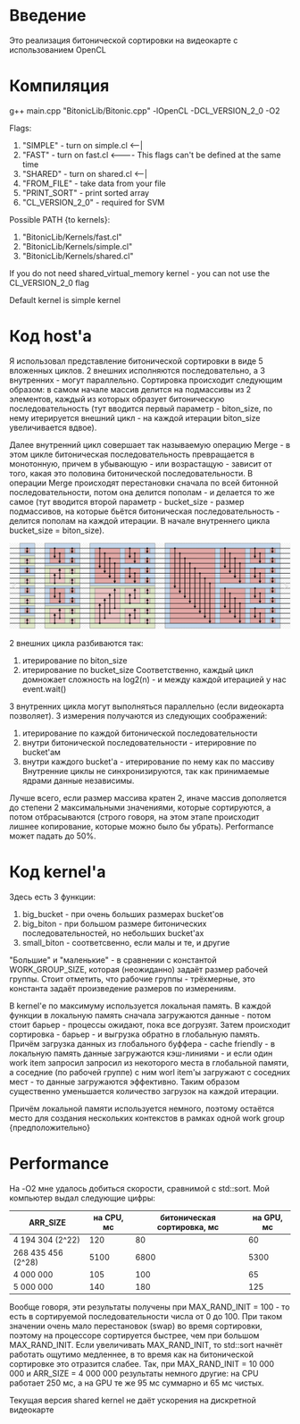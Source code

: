 
# Введение

Это реализация битонической сортировки на видеокарте с использованием OpenCL

# Компиляция

g++ main.cpp "BitonicLib/Bitonic.cpp" -lOpenCL -DCL_VERSION_2_0 -O2 

Flags:

1) "SIMPLE" - turn on simple.cl    		  <--|
2) "FAST"   - turn on fast.cl       	  <---- This flags can't be defined at the same time
3) "SHARED" - turn on shared.cl     	  <--|
4) "FROM_FILE" - take data from your file
5) "PRINT_SORT" - print sorted array
6) "CL_VERSION_2_0" - required for SVM

Possible PATH {to kernels}:

1) "BitonicLib/Kernels/fast.cl"
2) "BitonicLib/Kernels/simple.cl"
3) "BitonicLib/Kernels/shared.cl"

If you do not need shared_virtual_memory kernel - you can not use the CL_VERSION_2_0 flag

Default kernel is simple kernel

# Код host'а

Я использовал представление битонической сортировки в виде 5 вложенных циклов. 2 внешних исполняются последовательно, а 3 внутренних - могут параллельно.
Сортировка происходит следующим образом: в самом начале массив делится на подмассивы из 2 элементов, каждый из которых образует битоническую последовательность (тут вводится первый параметр - biton_size, по нему итерируется внешний цикл - на каждой итерации biton_size увеличивается вдвое). 

Далее внутренний цикл совершает так называемую операцию Merge - в этом цикле битоническая последовательность превращается в монотонную, причем в убывающую - или возрастащую - зависит от того, какая это половина битонической последовательности. В операции Merge происходят перестановки сначала по всей битонной последовательности, потом она делится пополам - и делается то же самое (тут вводится второй параметр - bucket_size - размер подмассивов, на которые бьётся битоническая последовательность - делится пополам на каждой итерации. В начале внутреннего цикла bucket_size = biton_size).

![Тут должна была быть картинка из википедии. Честно](Images/FromWiki.jpg)

2 внешних цикла разбиваются так:
1) итерирование по biton_size
2) итерирование по bucket_size
Соответственно, каждый цикл домножает сложность на log2(n) - и между каждой итерацией у нас event.wait()

3 внутренних цикла могут выполняться параллельно (если видеокарта позволяет).
3 измерения получаются из следующих соображений:
1) итерирование по каждой битонической последовательности
2) внутри битонической последовательности - итерировние по bucket'ам
3) внутри каждого bucket'а - итерирование по нему как по массиву
Внутренние циклы не синхронизируются, так как принимаемые ядрами данные независимы.

Лучше всего, если размер массива кратен 2, иначе массив дополяется до степени 2 максимальными значениями, которые сортируются, а потом отбрасываются (строго говоря, на этом этапе происходит лишнее копирование, которые можно было бы убрать). Performance может падать до 50%.

# Код kernel'а

Здесь есть 3 функции:
1) big_bucket - при очень больших размерах bucket'ов
2) big_biton - при большом размере битонических последовательностей, но небольших bucket'ах
3) small_biton - соответсвенно, если малы и те, и другие

"Большие" и "маленькие" - в сравнении с константой WORK_GROUP_SIZE, которая (неожиданно) задаёт размер рабочей группы. Стоит отметить, что рабочие группы - трёхмерные, это константа задаёт произведение размеров по измерениям.

В kernel'е по максимуму используется локальная память. В каждой функции в локальную память сначала загружаются данные - потом стоит барьер - процессы ожидают, пока все догрузят. Затем происходит сортировка - барьер - и выгрузка обратно в глобальную память. Причём загрузка данных из глобального буффера - cache friendly - в локальную память данные загружаются кэш-линиями - и если один work item запросил запросил из некоторого места в глобальной памяти, а соседние (по рабочей группе) с ним worl item'ы загружают с соседних мест - то данные загружаются эффективно. Таким образом существенно уменьшается количество загрузок на каждой итерации.

Причём локальной памяти используется немного, поэтому остаётся место для создания нескольких контекстов в рамках одной work group {предположительно}

# Performance

На -O2 мне удалось добиться скорости, сравнимой с std::sort. Мой компьютер выдал следующие цифры:

| ARR_SIZE			 | на CPU, мс |	битоническая сортировка, мс	| на GPU, мс |
| ------------------ | ---------- | ----------------------------| ---------- |
| 4 194 304 (2^22)	 | 120		  |	80							| 60  		 |
| 268 435 456 (2^28) | 5100	 	  |	6800						| 5300       |
| 4 000 000			 | 105		  |	100							| 65 		 |
| 5 000 000			 | 140        |	180							| 125  		 |

Вообще говоря, эти результаты получены при MAX_RAND_INIT = 100 - то есть в сортируемой последовательности числа от 0 до 100. При таком значении очень мало перестановок (swap) во время сортировки, поэтому на процессоре сортируется быстрее, чем при большом MAX_RAND_INIT. Если увеличивать MAX_RAND_INIT, то std::sort начнёт работать ощутимо медленнее, в то время как на битонической сортировке это отразится слабее. Так, при MAX_RAND_INIT = 10 000 000 и ARR_SIZE = 4 000 000 результаты немного другие: на CPU работает 250 мс, а на GPU те же 95 мс суммарно и 65 мс чистых.

Текущая версия shared kernel не даёт ускорения на дискретной видеокарте